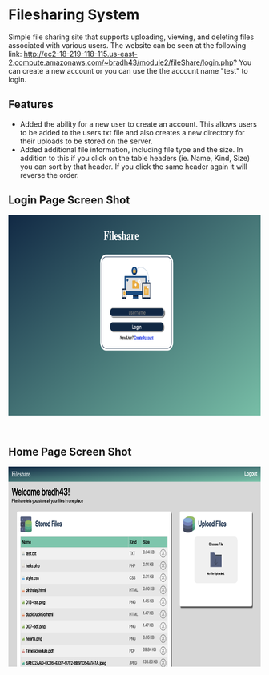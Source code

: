 # Filesharing System #

Simple file sharing site that supports uploading, viewing, and deleting files associated with various users. The website can be seen at the following link: http://ec2-18-219-118-115.us-east-2.compute.amazonaws.com/~bradh43/module2/fileShare/login.php?
You can create a new account or you can use the the account name "test" to login.

## Features ##
* Added the ability for a new user to create an account. This allows users to be added to the users.txt file and also creates a new directory for their uploads to be stored on the server.
* Added additional file information, including file type and the size. In addition to this if you click on the table headers (ie. Name, Kind, Size) you can sort by that header. If you click the same header again it will reverse the order.

## Login Page Screen Shot
<p>
    <img align="center" src="fileShareLogin.png" height="400">
</p>
<br>

## Home Page Screen Shot
<p>
    <img align="center" src="fileShare.png" height="400">
</p>
<br>
